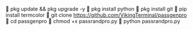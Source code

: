 📲 pkg update && pkg upgrade -y
📲 pkg install python
📲 pkg install git
📲 pip install termcolor
📲 git clone https://github.com/VikingTerminal/passgenpro
📲 cd passgenpro
📲 chmod +x passrandpro.py
📲 python passrandpro.py